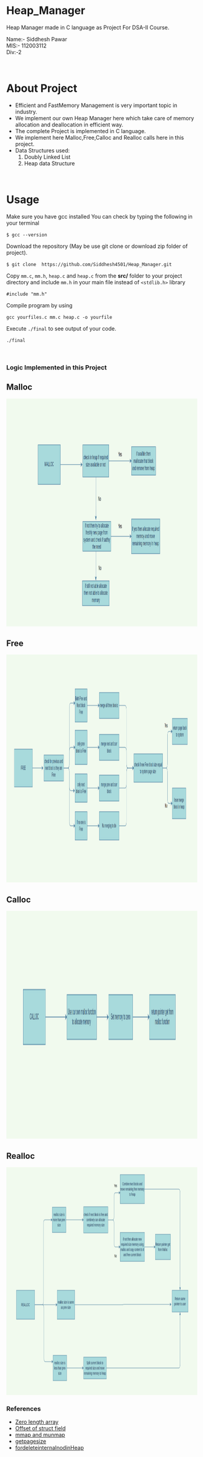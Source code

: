 # Heap_Manager
Heap Manager made in C language as Project For DSA-II Course.

Name:- Siddhesh Pawar </br>
MIS:- 112003112       </br>
Div:-2

</br>

# About Project
- Efficient and FastMemory Management is very important topic in industry.
- We implement our own Heap Manager here which take care of memory allocation and deallocation in efficient way.
- The complete Project is implemented in C language.
- We implement here Malloc,Free,Calloc and Realloc calls here in this project.
- Data Structures used:
  1. Doubly Linked List
  2. Heap data Structure

</br>

# Usage

Make sure you have gcc installed
You can check by typing the following in your terminal

```
$ gcc --version
```

Download the repository (May be use git clone or download zip folder of project).

```
$ git clone  https://github.com/Siddhesh4501/Heap_Manager.git
```

Copy `mm.c`, `mm.h`, `heap.c` and `heap.c` from the **src/** folder to your project directory and include `mm.h` in your main file instead of ```<stdlib.h>``` library

```
#include "mm.h"
```

Compile program by using

```
gcc yourfiles.c mm.c heap.c -o yourfile
```
Execute ```./final``` to see output of your code.

```
./final
```

</br>

### Logic Implemented in this Project

## Malloc
<img src="Images/Malloc.png" width="1000" height="600"/>

## Free
<img src="Images/Free.png" width="1000" height="600"/>

## Calloc
<img src="Images/Calloc.png" width="1000" height="600"/>

## Realloc
<img src="Images/Realloc.png" width="1000" height="600"/>


### References
- [Zero length array](https://gcc.gnu.org/onlinedocs/gcc/Zero-Length.html)
- [Offset of struct field](https://www.geeksforgeeks.org/the-offsetof-macro/)
- [mmap and munmap](https://www.tutorialspoint.com/unix_system_calls/mmap.htm)
- [getpagesize](https://man7.org/linux/man-pages/man2/getpagesize.2.html)
- [fordeleteinternalnodinHeap](http://www.mathcs.emory.edu/~cheung/Courses/171/Syllabus/9-BinTree/heap-delete.html)
